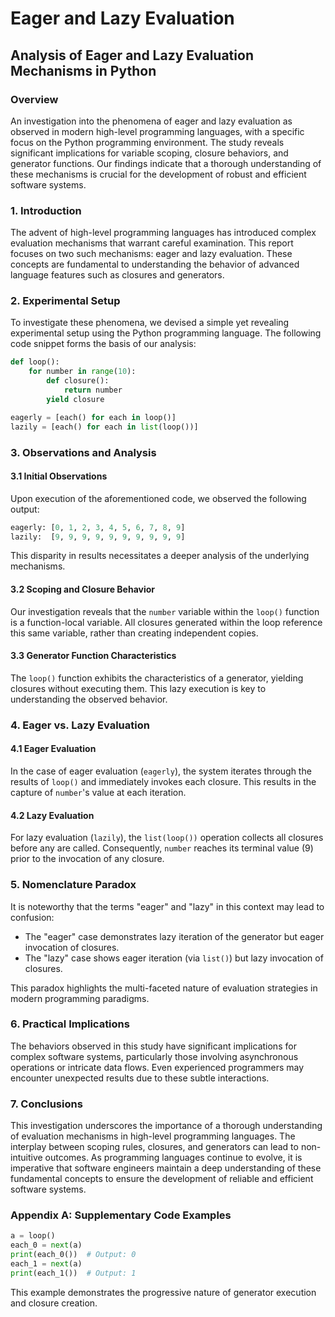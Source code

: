 # Eager and Lazy Evaluation

## Analysis of Eager and Lazy Evaluation Mechanisms in Python

### Overview

An investigation into the phenomena of eager and lazy evaluation as observed in modern high-level programming languages, with a specific focus on the Python programming environment. The study reveals significant implications for variable scoping, closure behaviors, and generator functions. Our findings indicate that a thorough understanding of these mechanisms is crucial for the development of robust and efficient software systems.

### 1. Introduction

The advent of high-level programming languages has introduced complex evaluation mechanisms that warrant careful examination. This report focuses on two such mechanisms: eager and lazy evaluation. These concepts are fundamental to understanding the behavior of advanced language features such as closures and generators.

### 2. Experimental Setup

To investigate these phenomena, we devised a simple yet revealing experimental setup using the Python programming language. The following code snippet forms the basis of our analysis:

```python
def loop():
    for number in range(10):
        def closure():
            return number
        yield closure

eagerly = [each() for each in loop()]
lazily = [each() for each in list(loop())]
```

### 3. Observations and Analysis

#### 3.1 Initial Observations

Upon execution of the aforementioned code, we observed the following output:

```python
eagerly: [0, 1, 2, 3, 4, 5, 6, 7, 8, 9]
lazily:  [9, 9, 9, 9, 9, 9, 9, 9, 9, 9]
```

This disparity in results necessitates a deeper analysis of the underlying mechanisms.

#### 3.2 Scoping and Closure Behavior

Our investigation reveals that the `number` variable within the `loop()` function is a function-local variable. All closures generated within the loop reference this same variable, rather than creating independent copies.

#### 3.3 Generator Function Characteristics

The `loop()` function exhibits the characteristics of a generator, yielding closures without executing them. This lazy execution is key to understanding the observed behavior.

### 4. Eager vs. Lazy Evaluation

#### 4.1 Eager Evaluation

In the case of eager evaluation (`eagerly`), the system iterates through the results of `loop()` and immediately invokes each closure. This results in the capture of `number`'s value at each iteration.

#### 4.2 Lazy Evaluation

For lazy evaluation (`lazily`), the `list(loop())` operation collects all closures before any are called. Consequently, `number` reaches its terminal value (9) prior to the invocation of any closure.

### 5. Nomenclature Paradox

It is noteworthy that the terms "eager" and "lazy" in this context may lead to confusion:

- The "eager" case demonstrates lazy iteration of the generator but eager invocation of closures.
- The "lazy" case shows eager iteration (via `list()`) but lazy invocation of closures.

This paradox highlights the multi-faceted nature of evaluation strategies in modern programming paradigms.

### 6. Practical Implications

The behaviors observed in this study have significant implications for complex software systems, particularly those involving asynchronous operations or intricate data flows. Even experienced programmers may encounter unexpected results due to these subtle interactions.

### 7. Conclusions

This investigation underscores the importance of a thorough understanding of evaluation mechanisms in high-level programming languages. The interplay between scoping rules, closures, and generators can lead to non-intuitive outcomes. As programming languages continue to evolve, it is imperative that software engineers maintain a deep understanding of these fundamental concepts to ensure the development of reliable and efficient software systems.

### Appendix A: Supplementary Code Examples

```python
a = loop()
each_0 = next(a)
print(each_0())  # Output: 0
each_1 = next(a)
print(each_1())  # Output: 1
```

This example demonstrates the progressive nature of generator execution and closure creation.
